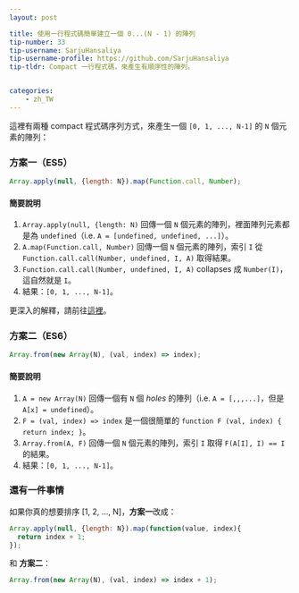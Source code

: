 ```yaml
---
layout: post

title: 使用一行程式碼簡單建立一個 0...(N - 1) 的陣列
tip-number: 33
tip-username: SarjuHansaliya
tip-username-profile: https://github.com/SarjuHansaliya
tip-tldr: Compact 一行程式碼，來產生有順序性的陣列。


categories:
    - zh_TW
---
```


這裡有兩種 compact 程式碼序列方式，來產生一個 `[0, 1, ..., N-1]` 的 `N` 個元素的陣列：

### 方案一（ES5）
```js
Array.apply(null, {length: N}).map(Function.call, Number);
```
#### 簡要說明
1. `Array.apply(null, {length: N)` 回傳一個 `N` 個元素的陣列，裡面陣列元素都是為 `undefined`（i.e. `A = [undefined, undefined, ...]`）。
2. `A.map(Function.call, Number)` 回傳一個 `N` 個元素的陣列，索引 `I` 從 `Function.call.call(Number, undefined, I, A)` 取得結果。
3. `Function.call.call(Number, undefined, I, A)` collapses 成 `Number(I)`，這自然就是 `I`。
4. 結果：`[0, 1, ..., N-1]`。

更深入的解釋，請前往[這裡](https://github.com/gromgit/jstips-xe/blob/master/tips/33.md)。

### 方案二（ES6）
```js
Array.from(new Array(N), (val, index) => index);
```
#### 簡要說明
1. `A = new Array(N)` 回傳一個有 `N` 個 _holes_ 的陣列（i.e. `A = [,,,...]`，但是 `A[x] = undefined`）。
2. `F = (val, index) => index` 是一個很簡單的 `function F (val, index) { return index; }`。
3. `Array.from(A, F)` 回傳一個 `N` 個元素的陣列，索引 `I` 取得 `F(A[I], I) == I` 的結果。
4. 結果：`[0, 1, ..., N-1]`。

### 還有一件事情
如果你真的想要排序 [1, 2, ..., N]，**方案一**改成：
```js
Array.apply(null, {length: N}).map(function(value, index){
  return index + 1;
});
```
和 **方案二**：
```js
Array.from(new Array(N), (val, index) => index + 1);
